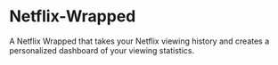 # Netflix-Wrapped
A Netflix Wrapped that takes your Netflix viewing history and creates a personalized dashboard of your viewing statistics.
